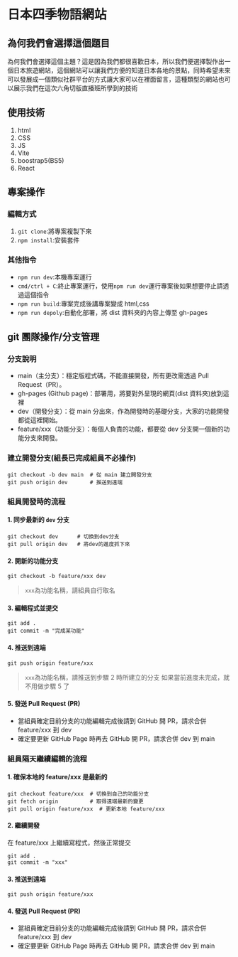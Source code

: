 # 日本四季物語網站

## 為何我們會選擇這個題目

為何我們會選擇這個主題？這是因為我們都很喜歡日本，所以我們便選擇製作出一個日本旅遊網站，這個網站可以讓我們方便的知道日本各地的景點，同時希望未來可以發展成一個類似社群平台的方式讓大家可以在裡面留言，這種類型的網站也可以展示我們在這次六角切版直播班所學到的技術

## 使用技術

1. html
2. CSS
3. JS
4. Vite
5. boostrap5(BS5)
6. React

## 專案操作

### 編輯方式

1. `git clone`:將專案複製下來
2. `npm install`:安裝套件

### 其他指令

- `npm run dev`:本機專案運行
- `cmd/ctrl + C`:終止專案運行，使用`npm run dev`運行專案後如果想要停止請透過這個指令
- `npm run build`:專案完成後講專案變成 html,css
- `npm run depoly`:自動化部署，將 dist 資料夾的內容上傳至 gh-pages

## git 團隊操作/分支管理

### 分支說明

- main（主分支）：穩定版程式碼，不能直接開發，所有更改需透過 Pull Request（PR）。
- gh-pages (Github page)：部署用，將要對外呈現的網頁(dist 資料夾)放到這裡
- dev（開發分支）：從 main 分出來，作為開發時的基礎分支，大家的功能開發都從這裡開始。
- feature/xxx（功能分支）：每個人負責的功能，都要從 dev 分支開一個新的功能分支來開發。

### 建立開發分支(組長已完成組員不必操作)

```
git checkout -b dev main  # 從 main 建立開發分支
git push origin dev       # 推送到遠端
```

### 組員開發時的流程

#### 1. 同步最新的 `dev` 分支

```
git checkout dev      # 切換到dev分支
git pull origin dev   # 將dev的進度抓下來
```

#### 2. 開新的功能分支

```
git checkout -b feature/xxx dev
```

> `xxx`為功能名稱，請組員自行取名

#### 3. 編輯程式並提交

```
git add .
git commit -m "完成某功能"
```

#### 4. 推送到遠端

```
git push origin feature/xxx
```

> `xxx`為功能名稱，請推送到步驟 2 時所建立的分支
> 如果當前進度未完成，就不用做步驟 5 了

#### 5. 發送 Pull Request (PR)

- 當組員確定目前分支的功能編輯完成後請到 GitHub 開 PR，請求合併 feature/xxx 到 dev
- 確定要更新 GitHub Page 時再去 GitHub 開 PR，請求合併 dev 到 main

### 組員隔天繼續編輯的流程

#### 1. 確保本地的 feature/xxx 是最新的

```
git checkout feature/xxx  # 切換到自己的功能分支
git fetch origin          # 取得遠端最新的變更
git pull origin feature/xxx  # 更新本地 feature/xxx
```

#### 2. 繼續開發

在 feature/xxx 上繼續寫程式，然後正常提交

```
git add .
git commit -m "xxx"
```

#### 3. 推送到遠端

```
git push origin feature/xxx
```

#### 4. 發送 Pull Request (PR)

- 當組員確定目前分支的功能編輯完成後請到 GitHub 開 PR，請求合併 feature/xxx 到 dev
- 確定要更新 GitHub Page 時再去 GitHub 開 PR，請求合併 dev 到 main
